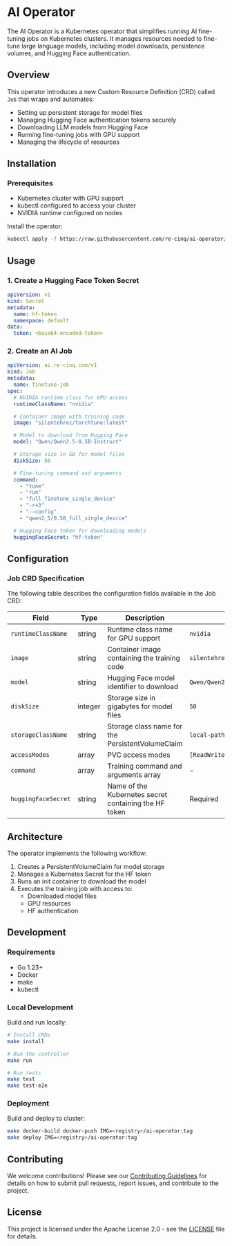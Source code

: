 # AI Operator

The AI Operator is a Kubernetes operator that simplifies running AI fine-tuning jobs on Kubernetes clusters. It manages resources needed to fine-tune large language models, including model downloads, persistence volumes, and Hugging Face authentication.

## Overview

This operator introduces a new Custom Resource Definition (CRD) called `Job` that wraps and automates:

- Setting up persistent storage for model files
- Managing Hugging Face authentication tokens securely 
- Downloading LLM models from Hugging Face
- Running fine-tuning jobs with GPU support
- Managing the lifecycle of resources

## Installation

### Prerequisites
- Kubernetes cluster with GPU support
- kubectl configured to access your cluster
- NVIDIA runtime configured on nodes

Install the operator:

```bash
kubectl apply -f https://raw.githubusercontent.com/re-cinq/ai-operator/main/dist/install.yaml
```

## Usage

### 1. Create a Hugging Face Token Secret

```yaml
apiVersion: v1
kind: Secret
metadata:
  name: hf-token
  namespace: default
data:
  token: <base64-encoded-token>
```

### 2. Create an AI Job

```yaml
apiVersion: ai.re-cinq.com/v1
kind: Job
metadata:
  name: finetune-job
spec:
  # NVIDIA runtime class for GPU access
  runtimeClassName: "nvidia"

  # Container image with training code
  image: "silentehrec/torchtune:latest" 

  # Model to download from Hugging Face
  model: "Qwen/Qwen2.5-0.5B-Instruct"

  # Storage size in GB for model files
  diskSize: 50

  # Fine-tuning command and arguments 
  command:
    - "tune"
    - "run"
    - "full_finetune_single_device"
    - "-r=3"
    - "--config" 
    - "qwen2_5/0.5B_full_single_device"

  # Hugging Face token for downloading models
  huggingFaceSecret: "hf-token"
```

## Configuration

### Job CRD Specification

The following table describes the configuration fields available in the Job CRD:

| Field | Type | Description | Default |
|-------|------|-------------|---------|
| `runtimeClassName` | string | Runtime class name for GPU support | `nvidia` |
| `image` | string | Container image containing the training code | `silentehrec/torchtune:latest` |
| `model` | string | Hugging Face model identifier to download | `Qwen/Qwen2.5-0.5B-Instruct` |
| `diskSize` | integer | Storage size in gigabytes for model files | `50` |
| `storageClassName` | string | Storage class name for the PersistentVolumeClaim | `local-path` |
| `accessModes` | array | PVC access modes | `[ReadWriteOnce]` |
| `command` | array | Training command and arguments array | - |
| `huggingFaceSecret` | string | Name of the Kubernetes secret containing the HF token | Required |

## Architecture

The operator implements the following workflow:

1. Creates a PersistentVolumeClaim for model storage
2. Manages a Kubernetes Secret for the HF token
3. Runs an init container to download the model
4. Executes the training job with access to:
   - Downloaded model files
   - GPU resources
   - HF authentication

## Development

### Requirements
- Go 1.23+
- Docker
- make
- kubectl

### Local Development

Build and run locally:

```bash
# Install CRDs
make install

# Run the controller
make run

# Run tests
make test
make test-e2e
```

### Deployment

Build and deploy to cluster:

```bash
make docker-build docker-push IMG=<registry>/ai-operator:tag
make deploy IMG=<registry>/ai-operator:tag
```

## Contributing

We welcome contributions! Please see our [Contributing Guidelines](CONTRIBUTING.md) for details on how to submit pull requests, report issues, and contribute to the project.

## License

This project is licensed under the Apache License 2.0 - see the [LICENSE](LICENSE) file for details.